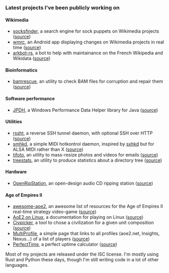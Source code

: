 ### Latest projects I've been publicly working on

#### Wikimedia

* [socksfinder](https://socksfinder.toolforge.org/), a search engine for sock puppets on Wikimedia projects ([source](https://github.com/Arkanosis/socksfinder))
* [wmrc](https://wmrc.arkanosis.net/), an Android app displaying changes on Wikimedia projects in real time ([source](https://github.com/Arkanosis/wmrc))
* [arkbot-rs](https://github.com/Arkanosis/arkbot-rs), a bot to help with maintainance on the French Wikipedia and Wikidata ([source](https://github.com/Arkanosis/arkbot-rs))

#### Bioinformatics

* [bamrescue](https://bamrescue.arkanosis.net/), an utility to check BAM files for corruption and repair them ([source](https://github.com/Arkanosis/bamrescue))

#### Software performance

* [JPDH](https://jpdh.arkanosis.com), a Windows Performance Data Helper library for Java ([source](https://github.com/Arkanosis/JPDH))

#### Utilities

* [rssht](https://rssht.readthedocs.io/), a reverse SSH tunnel daemon, with optional SSH over HTTP ([source](https://github.com/Arkanosis/rssht))
* [smhkd](https://github.com/Arkanosis/smhkd), a simple MIDI hotkontrol daemon, inspired by [sxhkd](https://github.com/baskerville/sxhkd) but for ALSA MIDI rather than X ([source](https://github.com/Arkanosis/smhkd))
* [tifoto](https://github.com/Arkanosis/tifoto), an utility to mass-resize photos and videos for emails ([source](https://github.com/Arkanosis/tifoto))
* [treestats](https://github.com/Arkanosis/treestats), an utility to produce statistics about a directory tree ([source](https://github.com/Arkanosis/treestats))

#### Hardware

* [OpenRipStation](https://ors.arkanosis.net/), an open-design audio CD ripping station ([source](https://github.com/Arkanosis/OpenRipStation))

#### Age of Empires II

* [awesome-aoe2](https://github.com/Arkanosis/awesome-aoe2), an awesome list of resources for the Age of Empires II real-time strategy video-game ([source](https://github.com/Arkanosis/awesome-aoe2))
* [AoE2 on Linux](https://aoe2.arkanosis.net/linux/), a documentation for playing on Linux ([source](https://github.com/ArkanosisNet/aoe2.arkanosis.net/tree/master/linux))
* [Civpicker](https://aoe2.arkanosis.net/civpicker/), a tool to chose a civilization for a given unit composition ([source](https://github.com/ArkanosisNet/aoe2.arkanosis.net/tree/master/civpicker))
* [MultiProfile](https://aoe2.arkanosis.net/mp/), a simple page that links to all profiles (aoe2.net, Insights, Nexus…) of a list of players ([source](https://github.com/ArkanosisNet/aoe2.arkanosis.net/tree/master/mp))
* [PerfectTime](https://aoe2.arkanosis.net/pt/), a perfect uptime calculator ([source](https://github.com/ArkanosisNet/aoe2.arkanosis.net/tree/master/pt))

Most of my projects are released under the ISC license. I'm mostly using Rust and Python these days, though I'm still writing code in a lot of other languages.
